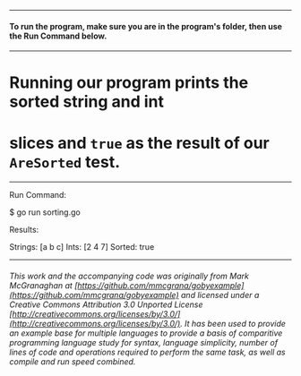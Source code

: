 ___
#### To run the program, make sure you are in the program's folder, then use the Run Command below.

___
# Running our program prints the sorted string and int
# slices and `true` as the result of our `AreSorted` test.

___
Run Command:

$ go run sorting.go


Results:

Strings: [a b c]
Ints:    [2 4 7]
Sorted:  true

___

###### This work and the accompanying code was originally from Mark McGranaghan at [https://github.com/mmcgrana/gobyexample](https://github.com/mmcgrana/gobyexample) and licensed under a Creative Commons Attribution 3.0 Unported License [http://creativecommons.org/licenses/by/3.0/](http://creativecommons.org/licenses/by/3.0/). It has been used to provide an example base for multiple languages to provide a basis of comparitive programming language study for syntax, language simplicity, number of lines of code and operations required to perform the same task, as well as compile and run speed combined.
